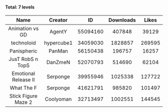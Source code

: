 #### Total: 7 levels

| Name | Creator | ID | Downloads | Likes |
|:---:|:---:|:---:|:---:|:---:|
| Animation vs GD | AgentY | 55094160 | 407848 | 39129
| technoloid | hypercube1 | 34059030 | 1828857 | 269595
| Panispheric | PanMan | 56150438 | 196757 | 16257
| JusT RobS n TopS | DanZmeN | 52070793 | 514690 | 62104
| Emotional Release II | Serponge | 39955946 | 1025338 | 127722
| What The F | Serponge | 41621791 | 985820 | 101497
| Stick Figure Maze 2 | Coolyoman | 32713497 | 1002551 | 144545
